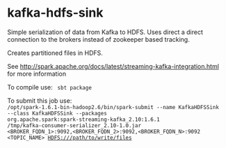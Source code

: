 # kafka-hdfs-sink

Simple serialization of data from  Kafka to HDFS. Uses direct a direct connection to the brokers instead of zookeeper based tracking.

Creates partitioned files in HDFS.

See http://spark.apache.org/docs/latest/streaming-kafka-integration.html for more information

To compile use:
<code>
sbt package
</code>

To submit this job use:
<code>
/opt/spark-1.6.1-bin-hadoop2.6/bin/spark-submit --name KafkaHDFSSink --class KafkaHDFSSink  --packages org.apache.spark:spark-streaming-kafka_2.10:1.6.1 /tmp/kafka-consumer-serializer_2.10-1.0.jar <BROKER_FQDN_1>:9092,<BROKER_FQDN_2>:9092,<BROKER_FQDN_N>:9092 <TOPIC_NAME> <HDFS:///path/to/write/files>
</code>
